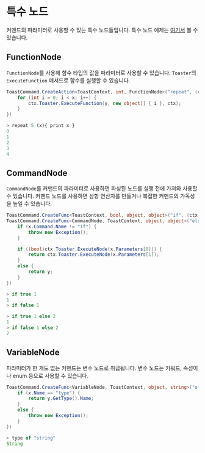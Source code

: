# 특수 노드

커맨드의 파라미터로 사용할 수 있는 특수 노드들입니다.
특수 노드 예제는 [여기서](https://github.com/choshinyoung/Toast/blob/master/Examples/NodeUsage.cs) 볼 수 있습니다.

## FunctionNode

`FunctionNode`를 사용해 함수 타입의 값을 파라미터로 사용할 수 있습니다.
`Toaster`의 `ExecuteFunction` 메서드로 함수를 실행할 수 있습니다.

```cs
ToastCommand.CreateAction<ToastContext, int, FunctionNode>("repeat", (ctx, x, y) => {
    for (int i = 0; i < x; i++) {
        ctx.Toaster.ExecuteFunction(y, new object[] { i }, ctx);
    }
})
```
```js
> repeat 5 (x){ print x }
0
1
2
3
4
```

## CommandNode

`CommandNode`를 커맨드의 파라미터로 사용하면 파싱된 노드를 실행 전에 가져와 사용할 수 있습니다.
커맨드 노드를 사용하면 삼항 연산자를 만들거나 복잡한 커맨드의 가독성을 높일 수 있습니다.

```cs
ToastCommand.CreateFunc<ToastContext, bool, object, object>("if", (ctx, x, y) => x ? y : null)
ToastCommand.CreateFunc<CommandNode, ToastContext, object, object>("else", (x, ctx, y) => {
    if (x.Command.Name != "if") {
        throw new Exception();
    }

    if ((bool)ctx.Toaster.ExecuteNode(x.Parameters[0])) {
        return ctx.Toaster.ExecuteNode(x.Parameters[1]);
    }
    else {
        return y;
    }
})
```
```js
> if true 1
1
> if false 1

> if true 1 else 2
1
> if false 1 else 2
2
```

## VariableNode

파라미터가 한 개도 없는 커맨드는 변수 노드로 취급됩니다.
변수 노드는 키워드, 속성이나 enum 등으로 사용할 수 있습니다.

```cs
ToastCommand.CreateFunc<VariableNode, ToastContext, object, string>("of", (x, ctx, y) => {
    if (x.Name == "type") {
        return y.GetType().Name;
    }
    else {
        throw new Exception();
    }
})
```
```js
> type of "string"
String
```